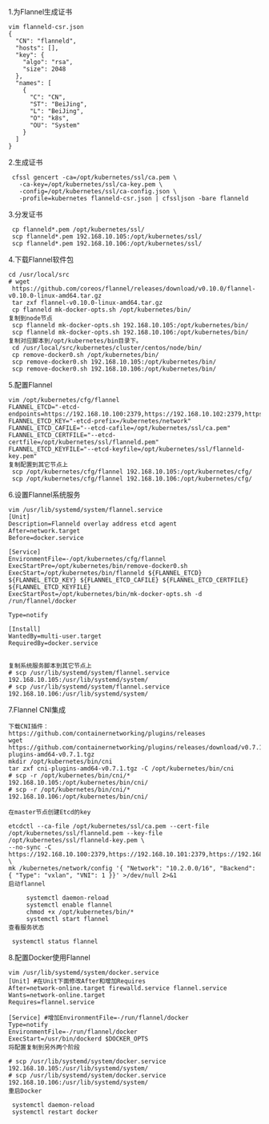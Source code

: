 1.为Flannel生成证书

    vim flanneld-csr.json
    {
      "CN": "flanneld",
      "hosts": [],
      "key": {
        "algo": "rsa",
        "size": 2048
      },
      "names": [
        {
          "C": "CN",
          "ST": "BeiJing",
          "L": "BeiJing",
          "O": "k8s",
          "OU": "System"
        }
      ]
    }
2.生成证书

     cfssl gencert -ca=/opt/kubernetes/ssl/ca.pem \
       -ca-key=/opt/kubernetes/ssl/ca-key.pem \
       -config=/opt/kubernetes/ssl/ca-config.json \
       -profile=kubernetes flanneld-csr.json | cfssljson -bare flanneld
3.分发证书

     cp flanneld*.pem /opt/kubernetes/ssl/
     scp flanneld*.pem 192.168.10.105:/opt/kubernetes/ssl/
     scp flanneld*.pem 192.168.10.106:/opt/kubernetes/ssl/
4.下载Flannel软件包

    cd /usr/local/src
    # wget
     https://github.com/coreos/flannel/releases/download/v0.10.0/flannel-v0.10.0-linux-amd64.tar.gz
     tar zxf flannel-v0.10.0-linux-amd64.tar.gz
     cp flanneld mk-docker-opts.sh /opt/kubernetes/bin/
    复制到node节点
     scp flanneld mk-docker-opts.sh 192.168.10.105:/opt/kubernetes/bin/
     scp flanneld mk-docker-opts.sh 192.168.10.106:/opt/kubernetes/bin/
    复制对应脚本到/opt/kubernetes/bin目录下。
     cd /usr/local/src/kubernetes/cluster/centos/node/bin/
     cp remove-docker0.sh /opt/kubernetes/bin/
     scp remove-docker0.sh 192.168.10.105:/opt/kubernetes/bin/
     scp remove-docker0.sh 192.168.10.106:/opt/kubernetes/bin/
5.配置Flannel

    vim /opt/kubernetes/cfg/flannel
    FLANNEL_ETCD="-etcd-endpoints=https://192.168.10.100:2379,https://192.168.10.102:2379,https://192.168.10.102:2379"
    FLANNEL_ETCD_KEY="-etcd-prefix=/kubernetes/network"
    FLANNEL_ETCD_CAFILE="--etcd-cafile=/opt/kubernetes/ssl/ca.pem"
    FLANNEL_ETCD_CERTFILE="--etcd-certfile=/opt/kubernetes/ssl/flanneld.pem"
    FLANNEL_ETCD_KEYFILE="--etcd-keyfile=/opt/kubernetes/ssl/flanneld-key.pem"
    复制配置到其它节点上
     scp /opt/kubernetes/cfg/flannel 192.168.10.105:/opt/kubernetes/cfg/
     scp /opt/kubernetes/cfg/flannel 192.168.10.106:/opt/kubernetes/cfg/
6.设置Flannel系统服务

    vim /usr/lib/systemd/system/flannel.service
    [Unit]
    Description=Flanneld overlay address etcd agent
    After=network.target
    Before=docker.service

    [Service]
    EnvironmentFile=-/opt/kubernetes/cfg/flannel
    ExecStartPre=/opt/kubernetes/bin/remove-docker0.sh
    ExecStart=/opt/kubernetes/bin/flanneld ${FLANNEL_ETCD} ${FLANNEL_ETCD_KEY} ${FLANNEL_ETCD_CAFILE} ${FLANNEL_ETCD_CERTFILE} ${FLANNEL_ETCD_KEYFILE}
    ExecStartPost=/opt/kubernetes/bin/mk-docker-opts.sh -d /run/flannel/docker

    Type=notify

    [Install]
    WantedBy=multi-user.target
    RequiredBy=docker.service


    复制系统服务脚本到其它节点上
    # scp /usr/lib/systemd/system/flannel.service 192.168.10.105:/usr/lib/systemd/system/
    # scp /usr/lib/systemd/system/flannel.service 192.168.10.106:/usr/lib/systemd/system/
7.Flannel CNI集成

    下载CNI插件：
    https://github.com/containernetworking/plugins/releases
    wget https://github.com/containernetworking/plugins/releases/download/v0.7.1/cni-plugins-amd64-v0.7.1.tgz
    mkdir /opt/kubernetes/bin/cni
    tar zxf cni-plugins-amd64-v0.7.1.tgz -C /opt/kubernetes/bin/cni
    # scp -r /opt/kubernetes/bin/cni/* 192.168.10.105:/opt/kubernetes/bin/cni/
    # scp -r /opt/kubernetes/bin/cni/* 192.168.10.106:/opt/kubernetes/bin/cni/

    在master节点创建Etcd的key

    etcdctl --ca-file /opt/kubernetes/ssl/ca.pem --cert-file /opt/kubernetes/ssl/flanneld.pem --key-file /opt/kubernetes/ssl/flanneld-key.pem \
    --no-sync -C https://192.168.10.100:2379,https://192.168.10.101:2379,https://192.168.10.102:2379 \
    mk /kubernetes/network/config '{ "Network": "10.2.0.0/16", "Backend": { "Type": "vxlan", "VNI": 1 }}' >/dev/null 2>&1
    启动flannel

         systemctl daemon-reload
         systemctl enable flannel
         chmod +x /opt/kubernetes/bin/*
         systemctl start flannel
    查看服务状态

     systemctl status flannel

8.配置Docker使用Flannel

    vim /usr/lib/systemd/system/docker.service
    [Unit] #在Unit下面修改After和增加Requires
    After=network-online.target firewalld.service flannel.service
    Wants=network-online.target
    Requires=flannel.service

    [Service] #增加EnvironmentFile=-/run/flannel/docker
    Type=notify
    EnvironmentFile=-/run/flannel/docker
    ExecStart=/usr/bin/dockerd $DOCKER_OPTS
    将配置复制到另外两个阶段

    # scp /usr/lib/systemd/system/docker.service 192.168.10.105:/usr/lib/systemd/system/
    # scp /usr/lib/systemd/system/docker.service 192.168.10.106:/usr/lib/systemd/system/
    重启Docker

     systemctl daemon-reload
     systemctl restart docker